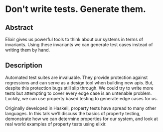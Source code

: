 # Don't write tests. Generate them.

## Abstract
Elixir gives us powerful tools to think about our systems in terms of invariants. Using these invariants we can generate test cases instead of writing them by hand.

## Description
Automated test suites are invaluable. They provide protection against regressions and can serve as a design tool when building new apis. But, despite this protection bugs still slip through. We could try to write more tests but attempting to cover every edge case is an untenable problem. Luckily, we can use property based testing to generate edge cases for us.

Originally developed in Haskell, property tests have spread to many other languages. In this talk we’ll discuss the basics of property testing, demonstrate how we can determine properties for our system, and look at real world examples of property tests using elixir.
